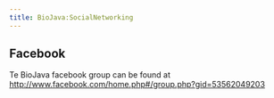 ```yaml
---
title: BioJava:SocialNetworking
---
```


Facebook
--------

Te BioJava facebook group can be found at
[<http://www.facebook.com/home.php#/group.php?gid=53562049203>](http://www.facebook.com/home.php#/group.php?gid=53562049203)
